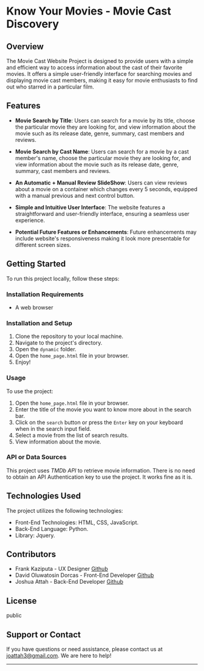 # Know Your Movies - Movie Cast Discovery

## Overview

The Movie Cast Website Project is designed to provide users with a simple and efficient way to access information about the cast of their favorite movies. It offers a simple user-friendly interface for searching movies and displaying movie cast members, making it easy for movie enthusiasts to find out who starred in a particular film.

## Features

- **Movie Search by Title**: Users can search for a movie by its title, choose the particular movie they are looking for, and view information about the movie such as its release date, genre, summary, cast members and reviews.

- **Movie Search by Cast Name**: Users can search for a movie by a cast member's name, choose the particular movie they are looking for, and view information about the movie such as its release date, genre, summary, cast members and reviews.

- **An Automatic + Manual Review SlideShow**: Users can view reviews about a movie on a container which changes every 5 seconds, equipped with a manual previous and next control button.

- **Simple and Intuitive User Interface**: The website features a straightforward and user-friendly interface, ensuring a seamless user experience.

- **Potential Future Features or Enhancements**: Future enhancements may include website's responsiveness making it look more presentable for different screen sizes.

## Getting Started

To run this project locally, follow these steps:

### Installation Requirements

- A web browser

### Installation and Setup

1. Clone the repository to your local machine.
2. Navigate to the project's directory.
3. Open the `dynamic` folder.
4. Open the `home_page.html` file in your browser.
5. Enjoy!

### Usage

To use the project:

1. Open the `home_page.html` file in your browser.
2. Enter the title of the movie you want to know more about in the search bar.
3. Click on the `search` button or press the `Enter` key on your keyboard when in the search input field.
4. Select a movie from the list of search results.
4. View information about the movie.

### API or Data Sources

This project uses _TMDb API_ to retrieve movie information. There is no need to obtain an API Authentication key to use the project. It works fine as it is.

## Technologies Used

The project utilizes the following technologies:

- Front-End Technologies: HTML, CSS, JavaScript.
- Back-End Language: Python.
- Library: Jquery.

## Contributors

- Frank Kaziputa - UX Designer [Github](https://github.com/madalafk)
- David Oluwatosin Dorcas - Front-End Developer [Github](https://github.com/iamoluwafisayo)
- Joshua Attah - Back-End Developer [Github](https://github.com/JoGMG)

## License

public

## Support or Contact

If you have questions or need assistance, please contact us at joattah3@gmail.com. We are here to help!

---
